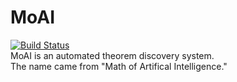 # MoAI
[![Build Status](https://travis-ci.org/MoAI-Dev-Term/MoAI.svg?branch=master)](https://travis-ci.org/MoAI-Dev-Term/MoAI)  
MoAI is an automated theorem discovery system.  
The name came from "Math of Artifical Intelligence."  
